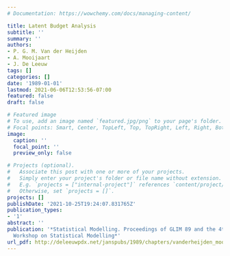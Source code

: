 ```yaml
---
# Documentation: https://wowchemy.com/docs/managing-content/

title: Latent Budget Analysis
subtitle: ''
summary: ''
authors:
- P. G. M. Van der Heijden
- A. Mooijaart
- J. De Leeuw
tags: []
categories: []
date: '1989-01-01'
lastmod: 2021-06-06T12:53:56-07:00
featured: false
draft: false

# Featured image
# To use, add an image named `featured.jpg/png` to your page's folder.
# Focal points: Smart, Center, TopLeft, Top, TopRight, Left, Right, BottomLeft, Bottom, BottomRight.
image:
  caption: ''
  focal_point: ''
  preview_only: false

# Projects (optional).
#   Associate this post with one or more of your projects.
#   Simply enter your project's folder or file name without extension.
#   E.g. `projects = ["internal-project"]` references `content/project/deep-learning/index.md`.
#   Otherwise, set `projects = []`.
projects: []
publishDate: '2021-10-25T19:24:07.831765Z'
publication_types:
- '1'
abstract: ''
publication: '*Statistical Modelling. Proceedings of GLIM 89 and the 4th International
  Workshop on Statistical Modelling*'
url_pdf: http://deleeuwpdx.net/janspubs/1989/chapters/vanderheijden_mooijaart_deleeuw_C_89.pdf
---
```

